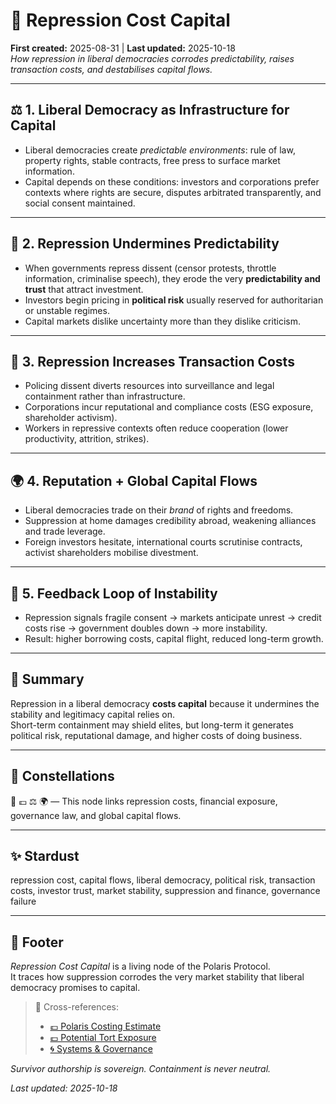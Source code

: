 # 💸 Repression Cost Capital  
**First created:** 2025-08-31 | **Last updated:** 2025-10-18  
*How repression in liberal democracies corrodes predictability, raises transaction costs, and destabilises capital flows.*  

---

## ⚖️ 1. Liberal Democracy as Infrastructure for Capital  
- Liberal democracies create *predictable environments*: rule of law, property rights, stable contracts, free press to surface market information.  
- Capital depends on these conditions: investors and corporations prefer contexts where rights are secure, disputes arbitrated transparently, and social consent maintained.  

---

## 🌋 2. Repression Undermines Predictability  
- When governments repress dissent (censor protests, throttle information, criminalise speech), they erode the very **predictability and trust** that attract investment.  
- Investors begin pricing in **political risk** usually reserved for authoritarian or unstable regimes.  
- Capital markets dislike uncertainty more than they dislike criticism.  

---

## 🎁 3. Repression Increases Transaction Costs  
- Policing dissent diverts resources into surveillance and legal containment rather than infrastructure.  
- Corporations incur reputational and compliance costs (ESG exposure, shareholder activism).  
- Workers in repressive contexts often reduce cooperation (lower productivity, attrition, strikes).  

---

## 🌍 4. Reputation + Global Capital Flows  
- Liberal democracies trade on their *brand* of rights and freedoms.  
- Suppression at home damages credibility abroad, weakening alliances and trade leverage.  
- Foreign investors hesitate, international courts scrutinise contracts, activist shareholders mobilise divestment.  

---

## 🧨 5. Feedback Loop of Instability  
- Repression signals fragile consent → markets anticipate unrest → credit costs rise → government doubles down → more instability.  
- Result: higher borrowing costs, capital flight, reduced long-term growth.  

---

## 🐉 Summary  
Repression in a liberal democracy **costs capital** because it undermines the stability and legitimacy capital relies on.  
Short-term containment may shield elites, but long-term it generates political risk, reputational damage, and higher costs of doing business.  

---

## 🌌 Constellations  

💸 💷 ⚖️ 🌍 — This node links repression costs, financial exposure, governance law, and global capital flows.

---

## ✨ Stardust  

repression cost, capital flows, liberal democracy, political risk, transaction costs, investor trust, market stability, suppression and finance, governance failure

---

## 🏮 Footer  

*Repression Cost Capital* is a living node of the Polaris Protocol.  
It traces how suppression corrodes the very market stability that liberal democracy promises to capital.  

> 📡 Cross-references:
> 
> - [💷 Polaris Costing Estimate](../../🦕_Elder_Influencers/💸_Money_Listens/👻_Transparencies_Overhead/💷_polaris_costing_estimate.md)  
> - [💷 Potential Tort Exposure](../../🦕_Elder_Influencers/💸_Money_Listens/👻_Transparencies_Overhead/💷_potential_tort_exposure.md)  
> - [🌀 Systems & Governance](../README.md)  

*Survivor authorship is sovereign. Containment is never neutral.*  

_Last updated: 2025-10-18_
